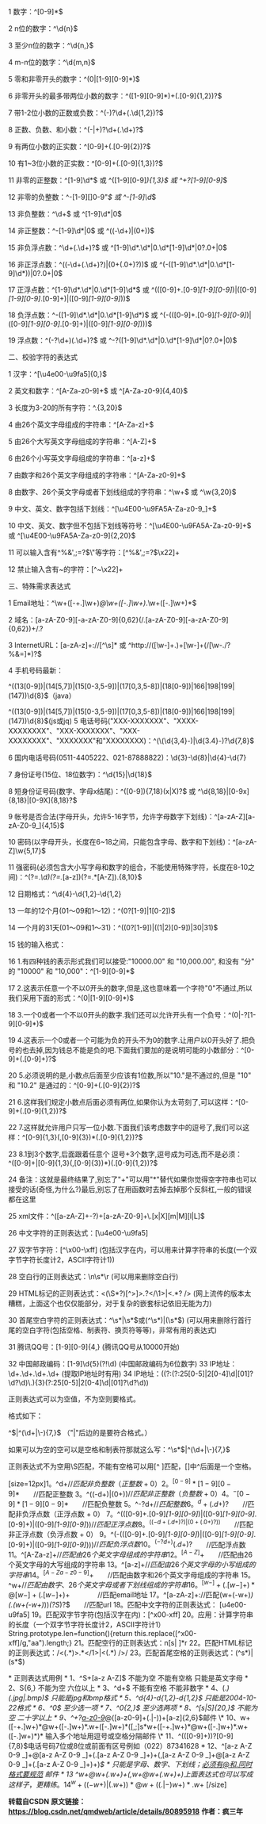 1 数字：^[0-9]*$ 

2 n位的数字：^\d{n}$

3 至少n位的数字：^\d{n,}$ 

4 m-n位的数字：^\d{m,n}$ 

5 零和非零开头的数字：^(0|[1-9][0-9]*)$ 

6 非零开头的最多带两位小数的数字：^([1-9][0-9]*)+(.[0-9]{1,2})?$ 

7 带1-2位小数的正数或负数：^(\-)?\d+(\.\d{1,2})?$ 

8 正数、负数、和小数：^(\-|\+)?\d+(\.\d+)?$ 

9 有两位小数的正实数：^[0-9]+(.[0-9]{2})?$

10 有1~3位小数的正实数：^[0-9]+(.[0-9]{1,3})?$

11 非零的正整数：^[1-9]\d*$ 或 ^([1-9][0-9]*){1,3}$ 或 ^\+?[1-9][0-9]*$

12 非零的负整数：^\-[1-9][]0-9"*$ 或 ^-[1-9]\d*$

13 非负整数：^\d+$ 或 ^[1-9]\d*|0$

14 非正整数：^-[1-9]\d*|0$ 或 ^((-\d+)|(0+))$

15 非负浮点数：^\d+(\.\d+)?$ 或 ^[1-9]\d*\.\d*|0\.\d*[1-9]\d*|0?\.0+|0$

16 非正浮点数：^((-\d+(\.\d+)?)|(0+(\.0+)?))$ 或 ^(-([1-9]\d*\.\d*|0\.\d*[1-9]\d*))|0?\.0+|0$

17 正浮点数：^[1-9]\d*\.\d*|0\.\d*[1-9]\d*$ 或 ^(([0-9]+\.[0-9]*[1-9][0-9]*)|([0-9]*[1-9][0-9]*\.[0-9]+)|([0-9]*[1-9][0-9]*))$

18 负浮点数：^-([1-9]\d*\.\d*|0\.\d*[1-9]\d*)$ 或 ^(-(([0-9]+\.[0-9]*[1-9][0-9]*)|([0-9]*[1-9][0-9]*\.[0-9]+)|([0-9]*[1-9][0-9]*)))$

19 浮点数：^(-?\d+)(\.\d+)?$ 或 ^-?([1-9]\d*\.\d*|0\.\d*[1-9]\d*|0?\.0+|0)$

二、校验字符的表达式

1 汉字：^[\u4e00-\u9fa5]{0,}$ 

2 英文和数字：^[A-Za-z0-9]+$ 或 ^[A-Za-z0-9]{4,40}$ 

3 长度为3-20的所有字符：^.{3,20}$ 

4 由26个英文字母组成的字符串：^[A-Za-z]+$ 

5 由26个大写英文字母组成的字符串：^[A-Z]+$ 

6 由26个小写英文字母组成的字符串：^[a-z]+$ 

7 由数字和26个英文字母组成的字符串：^[A-Za-z0-9]+$ 

8 由数字、26个英文字母或者下划线组成的字符串：^\w+$ 或 ^\w{3,20}$ 

9 中文、英文、数字包括下划线：^[\u4E00-\u9FA5A-Za-z0-9_]+$

10 中文、英文、数字但不包括下划线等符号：^[\u4E00-\u9FA5A-Za-z0-9]+$ 或 ^[\u4E00-\u9FA5A-Za-z0-9]{2,20}$

11 可以输入含有^%&',;=?$\"等字符：[^%&',;=?$\x22]+

12 禁止输入含有~的字符：[^~\x22]+

三、特殊需求表达式

1 Email地址：^\w+([-+.]\w+)*@\w+([-.]\w+)*\.\w+([-.]\w+)*$ 

2 域名：[a-zA-Z0-9][-a-zA-Z0-9]{0,62}(/.[a-zA-Z0-9][-a-zA-Z0-9]{0,62})+/.? 

3 InternetURL：[a-zA-z]+://[^\s]* 或 ^http://([\w-]+\.)+[\w-]+(/[\w-./?%&=]*)?$ 

4 手机号码最新：

^((13[0-9])|(14[5,7])|(15[0-3,5-9])|(17[0,3,5-8])|(18[0-9])|166|198|199|(147))\\d{8}$（java）

^((13[0-9])|(14[5,7])|(15[0-3,5-9])|(17[0,3,5-8])|(18[0-9])|166|198|199|(147))\d{8}$(js或jq)
5 电话号码("XXX-XXXXXXX"、"XXXX-XXXXXXXX"、"XXX-XXXXXXX"、"XXX-XXXXXXXX"、"XXXXXXX"和"XXXXXXXX)：^(\(\d{3,4}-)|\d{3.4}-)?\d{7,8}$ 

6 国内电话号码(0511-4405222、021-87888822)：\d{3}-\d{8}|\d{4}-\d{7} 

7 身份证号(15位、18位数字)：^\d{15}|\d{18}$ 

8 短身份证号码(数字、字母x结尾)：^([0-9]){7,18}(x|X)?$ 或 ^\d{8,18}|[0-9x]{8,18}|[0-9X]{8,18}?$ 

9 帐号是否合法(字母开头，允许5-16字节，允许字母数字下划线)：^[a-zA-Z][a-zA-Z0-9_]{4,15}$

10 密码(以字母开头，长度在6~18之间，只能包含字母、数字和下划线)：^[a-zA-Z]\w{5,17}$

11 强密码(必须包含大小写字母和数字的组合，不能使用特殊字符，长度在8-10之间)：^(?=.*\d)(?=.*[a-z])(?=.*[A-Z]).{8,10}$

12 日期格式：^\d{4}-\d{1,2}-\d{1,2}

13 一年的12个月(01～09和1～12)：^(0?[1-9]|1[0-2])$

14 一个月的31天(01～09和1～31)：^((0?[1-9])|((1|2)[0-9])|30|31)$

15 钱的输入格式：

16 1.有四种钱的表示形式我们可以接受:"10000.00" 和 "10,000.00", 和没有 "分" 的 "10000" 和 "10,000"：^[1-9][0-9]*$

17 2.这表示任意一个不以0开头的数字,但是,这也意味着一个字符"0"不通过,所以我们采用下面的形式：^(0|[1-9][0-9]*)$

18 3.一个0或者一个不以0开头的数字.我们还可以允许开头有一个负号：^(0|-?[1-9][0-9]*)$

19 4.这表示一个0或者一个可能为负的开头不为0的数字.让用户以0开头好了.把负号的也去掉,因为钱总不能是负的吧.下面我们要加的是说明可能的小数部分：^[0-9]+(.[0-9]+)?$

20 5.必须说明的是,小数点后面至少应该有1位数,所以"10."是不通过的,但是 "10" 和 "10.2" 是通过的：^[0-9]+(.[0-9]{2})?$

21 6.这样我们规定小数点后面必须有两位,如果你认为太苛刻了,可以这样：^[0-9]+(.[0-9]{1,2})?$

22 7.这样就允许用户只写一位小数.下面我们该考虑数字中的逗号了,我们可以这样：^[0-9]{1,3}(,[0-9]{3})*(.[0-9]{1,2})?$

23 8.1到3个数字,后面跟着任意个 逗号+3个数字,逗号成为可选,而不是必须：^([0-9]+|[0-9]{1,3}(,[0-9]{3})*)(.[0-9]{1,2})?$

24 备注：这就是最终结果了,别忘了"+"可以用"*"替代如果你觉得空字符串也可以接受的话(奇怪,为什么?)最后,别忘了在用函数时去掉去掉那个反斜杠,一般的错误都在这里

25 xml文件：^([a-zA-Z]+-?)+[a-zA-Z0-9]+\\.[x|X][m|M][l|L]$

26 中文字符的正则表达式：[\u4e00-\u9fa5]

27 双字节字符：[^\x00-\xff] (包括汉字在内，可以用来计算字符串的长度(一个双字节字符长度计2，ASCII字符计1))

28 空白行的正则表达式：\n\s*\r (可以用来删除空白行)

29 HTML标记的正则表达式：<(\S*?)[^>]*>.*?</\1>|<.*? /> (网上流传的版本太糟糕，上面这个也仅仅能部分，对于复杂的嵌套标记依旧无能为力)

30 首尾空白字符的正则表达式：^\s*|\s*$或(^\s*)|(\s*$) (可以用来删除行首行尾的空白字符(包括空格、制表符、换页符等等)，非常有用的表达式)

31 腾讯QQ号：[1-9][0-9]{4,} (腾讯QQ号从10000开始)

32 中国邮政编码：[1-9]\d{5}(?!\d) (中国邮政编码为6位数字) 33 IP地址：\d+\.\d+\.\d+\.\d+ (提取IP地址时有用) 34 IP地址：((?:(?:25[0-5]|2[0-4]\\d|[01]?\\d?\\d)\\.){3}(?:25[0-5]|2[0-4]\\d|[01]?\\d?\\d)) 

正则表达式可以为空值，不为空则要格式。

格式如下：

^$|^(\d+|\-){7,}$ （"|"后边的是要符合格式。）

如果可以为空的空可以是空格和制表符那就这么写：^\s*$|^(\d+|\-){7,}$

正则表达式不为空用\S匹配，不能有空格可以用[^ ]匹配，[]中^后面是一个空格。

[size=12px]1。^d+$　　//匹配非负整数（正整数 + 0） 
2。^[0-9]*[1-9][0-9]*$　　//匹配正整数 
3。^((-d+)|(0+))$　　//匹配非正整数（负整数 + 0） 
4。^-[0-9]*[1-9][0-9]*$　　//匹配负整数 
5。^-?d+$　　　　//匹配整数 
6。^d+(.d+)?$　　//匹配非负浮点数（正浮点数 + 0） 
7。^(([0-9]+.[0-9]*[1-9][0-9]*)|([0-9]*[1-9][0-9]*.[0-9]+)|([0-9]*[1-9][0-9]*))$　　//匹配正浮点数 
8。^((-d+(.d+)?)|(0+(.0+)?))$　　//匹配非正浮点数（负浮点数 + 0） 
9。^(-(([0-9]+.[0-9]*[1-9][0-9]*)|([0-9]*[1-9][0-9]*.[0-9]+)|([0-9]*[1-9][0-9]*)))$　　//匹配负浮点数 
10。^(-?d+)(.d+)?$　　//匹配浮点数 
11。^[A-Za-z]+$　　//匹配由26个英文字母组成的字符串 
12。^[A-Z]+$　　//匹配由26个英文字母的大写组成的字符串 
13。^[a-z]+$　　//匹配由26个英文字母的小写组成的字符串 
14。^[A-Za-z0-9]+$　　//匹配由数字和26个英文字母组成的字符串 
15。^w+$　　//匹配由数字、26个英文字母或者下划线组成的字符串 
16。^[w-]+(.[w-]+)*@[w-]+(.[w-]+)+$　　　　//匹配email地址 
17。^[a-zA-z]+://匹配(w+(-w+)*)(.(w+(-w+)*))*(?S*)?$　　//匹配url 
18。匹配中文字符的正则表达式： [u4e00-u9fa5]
19。匹配双字节字符(包括汉字在内)：[^x00-xff]
20。应用：计算字符串的长度（一个双字节字符长度计2，ASCII字符计1）
String.prototype.len=function(){return this.replace([^x00-xff]/g,"aa").length;}
21。匹配空行的正则表达式：n[s| ]*r
22。匹配HTML标记的正则表达式：/<(.*)>.*</1>|<(.*) />/ 
23。匹配首尾空格的正则表达式：(^s*)|(s*$)

\* 正则表达式用例
 \* 1、^S+[a-z A-Z]$ 不能为空 不能有空格 只能是英文字母
 \* 2、S{6,}     不能为空 六位以上
 \* 3、^d+$     不能有空格 不能非数字
 \* 4、(.*)(.jpg|.bmp)$ 只能是jpg和bmp格式
 \* 5、^d{4}-d{1,2}-d{1,2}$ 只能是2004-10-22格式
 \* 6、^0$      至少选一项
 \* 7、^0{2,}$    至少选两项
 \* 8、^[s|S]{20,}$ 不能为空 二十字以上
 \* 9、^+?[a-z0-9](([-+.]|[_]+)?[a-z0-9]+)*@([a-z0-9]+(.|-))+[a-z]{2,6}$邮件
 \* 10、w+([-+.]w+)*@w+([-.]w+)*.w+([-.]w+)*([,;]s*w+([-+.]w+)*@w+([-.]w+)*.w+([-.]w+)*)* 输入多个地址用逗号或空格分隔邮件
 \* 11、^(([0-9]+))?[0-9]{7,8}$电话号码7位或8位或前面有区号例如（022）87341628
 \* 12、^[a-z A-Z 0-9 _]+@[a-z A-Z 0-9 _]+(.[a-z A-Z 0-9 _]+)+(,[a-z A-Z 0-9 _]+@[a-z A-Z 0-9 _]+(.[a-z A-Z 0-9 _]+)+)*$
 \*   只能是字母、数字、下划线；必须有@和.同时格式要规范 邮件
 \* 13 ^w+@w+(.w+)+(,w+@w+(.w+)+)*$上面表达式也可以写成这样子，更精练。
  14  ^w+((-w+)|(.w+))*@w+((.|-)w+)*.w+$ [/size]

**转载自CSDN**
**原文链接：https://blog.csdn.net/qmdweb/article/details/80895918**
**作者：疯三年**